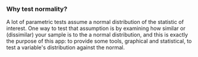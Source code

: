 ### Why test normality?

A lot of parametric tests assume a normal distribution of the statistic of
interest. One way to test that assumption is by examining how similar or
(dissimilar) your sample is to the a normal distribution, and this is exactly
the purpose of this app: to provide some tools, graphical and statistical, to
test a variable's distribution against the normal.